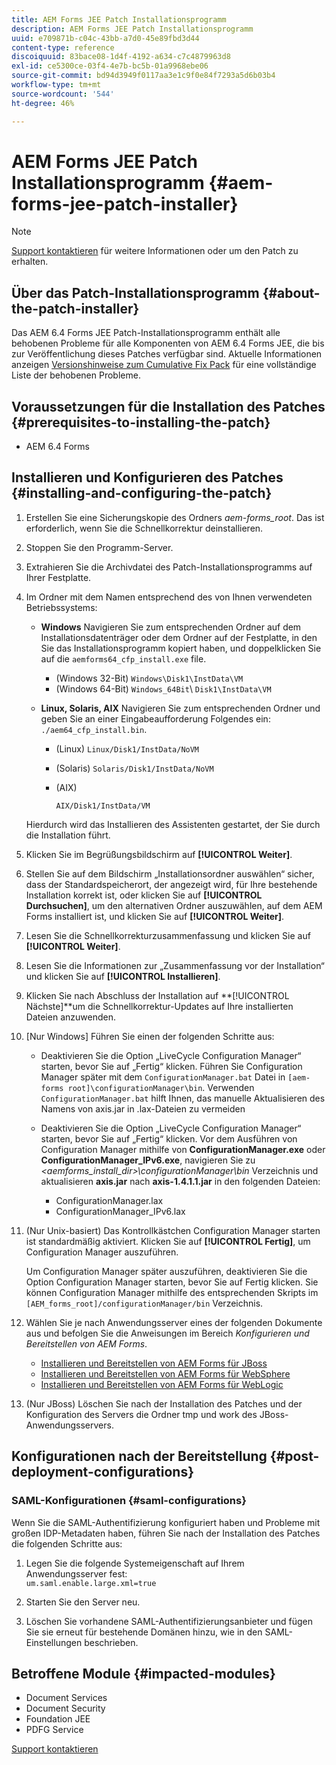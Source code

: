 ```yaml
---
title: AEM Forms JEE Patch Installationsprogramm
description: AEM Forms JEE Patch Installationsprogramm
uuid: e709871b-c04c-43bb-a7d0-45e89fbd3d44
content-type: reference
discoiquuid: 83bace08-1d4f-4192-a634-c7c4879963d8
exl-id: ce5300ce-03f4-4e7b-bc5b-01a9968ebe06
source-git-commit: bd94d3949f0117aa3e1c9f0e84f7293a5d6b03b4
workflow-type: tm+mt
source-wordcount: '544'
ht-degree: 46%

---
```


# AEM Forms JEE Patch Installationsprogramm {#aem-forms-jee-patch-installer}

>[!NOTE]
>
>[Support kontaktieren](https://www.adobe.com/account/sign-in.supportportal.html) für weitere Informationen oder um den Patch zu erhalten.

## Über das Patch-Installationsprogramm {#about-the-patch-installer}

Das AEM 6.4 Forms JEE Patch-Installationsprogramm enthält alle behobenen Probleme für alle Komponenten von AEM 6.4 Forms JEE, die bis zur Veröffentlichung dieses Patches verfügbar sind. Aktuelle Informationen anzeigen  [Versionshinweise zum Cumulative Fix Pack](cfp-release-notes.md) für eine vollständige Liste der behobenen Probleme.

## Voraussetzungen für die Installation des Patches {#prerequisites-to-installing-the-patch}

* AEM 6.4 Forms

## Installieren und Konfigurieren des Patches {#installing-and-configuring-the-patch}

1. Erstellen Sie eine Sicherungskopie des Ordners *aem-forms_root*. Das ist erforderlich, wenn Sie die Schnellkorrektur deinstallieren.
1. Stoppen Sie den Programm-Server.
1. Extrahieren Sie die Archivdatei des Patch-Installationsprogramms auf Ihrer Festplatte.
1. Im Ordner mit dem Namen entsprechend des von Ihnen verwendeten Betriebssystems:

   * **Windows**
Navigieren Sie zum entsprechenden Ordner auf dem Installationsdatenträger oder dem Ordner auf der Festplatte, in den Sie das Installationsprogramm kopiert haben, und doppelklicken Sie auf die 
`aemforms64_cfp_install.exe` file.

      * (Windows 32-Bit) `Windows\Disk1\InstData\VM`
      * (Windows 64-Bit) `Windows_64Bit`\ `Disk1\InstData\VM`
   * **Linux, Solaris, AIX**
Navigieren Sie zum entsprechenden Ordner und geben Sie an einer Eingabeaufforderung Folgendes ein: 
`./aem64_cfp_install.bin`.

      * (Linux) `Linux/Disk1/InstData/NoVM`
      * (Solaris) `Solaris/Disk1/InstData/NoVM`
      * (AIX)

         ```
         AIX/Disk1/InstData/VM
         ```
   Hierdurch wird das Installieren des Assistenten gestartet, der Sie durch die Installation führt.

1. Klicken Sie im Begrüßungsbildschirm auf **[!UICONTROL Weiter]**.
1. Stellen Sie auf dem Bildschirm „Installationsordner auswählen“ sicher, dass der Standardspeicherort, der angezeigt wird, für Ihre bestehende Installation korrekt ist, oder klicken Sie auf **[!UICONTROL Durchsuchen]**, um den alternativen Ordner auszuwählen, auf dem AEM Forms installiert ist, und klicken Sie auf **[!UICONTROL Weiter]**.

1. Lesen Sie die Schnellkorrekturzusammenfassung und klicken Sie auf **[!UICONTROL Weiter]**.
1. Lesen Sie die Informationen zur „Zusammenfassung vor der Installation“ und klicken Sie auf **[!UICONTROL Installieren]**.
1. Klicken Sie nach Abschluss der Installation auf **[!UICONTROL Nächste]**um die Schnellkorrektur-Updates auf Ihre installierten Dateien anzuwenden.
1. [Nur Windows] Führen Sie einen der folgenden Schritte aus:

   * Deaktivieren Sie die Option „LiveCycle Configuration Manager“ starten, bevor Sie auf „Fertig“ klicken. Führen Sie Configuration Manager später mit dem `ConfigurationManager.bat` Datei in `[aem-forms root]\configurationManager\bin`. Verwenden `ConfigurationManager.bat` hilft Ihnen, das manuelle Aktualisieren des Namens von axis.jar in .lax-Dateien zu vermeiden
   * Deaktivieren Sie die Option „LiveCycle Configuration Manager“ starten, bevor Sie auf „Fertig“ klicken. Vor dem Ausführen von Configuration Manager mithilfe von **ConfigurationManager.exe** oder **ConfigurationManager_IPv6.exe**, navigieren Sie zu *&lt;aemforms_install_dir>\configurationManager\bin* Verzeichnis und aktualisieren **axis.jar** nach **axis-1.4.1.1.jar** in den folgenden Dateien:

      * ConfigurationManager.lax
      * ConfigurationManager_IPv6.lax

1. (Nur Unix-basiert) Das Kontrollkästchen Configuration Manager starten ist standardmäßig aktiviert. Klicken Sie auf **[!UICONTROL Fertig]**, um Configuration Manager auszuführen.

   Um Configuration Manager später auszuführen, deaktivieren Sie die Option Configuration Manager starten, bevor Sie auf Fertig klicken. Sie können Configuration Manager mithilfe des entsprechenden Skripts im `[AEM_forms_root]/configurationManager/bin` Verzeichnis.

1. Wählen Sie je nach Anwendungsserver eines der folgenden Dokumente aus und befolgen Sie die Anweisungen im Bereich *Konfigurieren und Bereitstellen von AEM Forms*.

   * [Installieren und Bereitstellen von AEM Forms für JBoss](http://www.adobe.com/go/learn_aemforms_installJBoss_64) 
   * [Installieren und Bereitstellen von AEM Forms für WebSphere](http://www.adobe.com/go/learn_aemforms_installWebSphere_64)
   * [Installieren und Bereitstellen von AEM Forms für WebLogic](http://www.adobe.com/go/learn_aemforms_installWebLogic_64)

1. (Nur JBoss) Löschen Sie nach der Installation des Patches und der Konfiguration des Servers die Ordner tmp und work des JBoss-Anwendungsservers.

## Konfigurationen nach der Bereitstellung {#post-deployment-configurations}

### SAML-Konfigurationen {#saml-configurations}

Wenn Sie die SAML-Authentifizierung konfiguriert haben und Probleme mit großen IDP-Metadaten haben, führen Sie nach der Installation des Patches die folgenden Schritte aus:

1. Legen Sie die folgende Systemeigenschaft auf Ihrem Anwendungsserver fest:\
   `um.saml.enable.large.xml=true`

1. Starten Sie den Server neu.
1. Löschen Sie vorhandene SAML-Authentifizierungsanbieter und fügen Sie sie erneut für bestehende Domänen hinzu, wie in den SAML-Einstellungen beschrieben.

## Betroffene Module {#impacted-modules}

* Document Services
* Document Security
* Foundation JEE
* PDFG Service

[Support kontaktieren](https://www.adobe.com/account/sign-in.supportportal.html)
